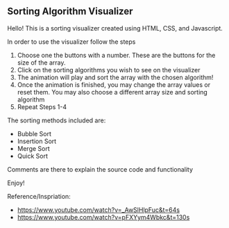 ## Sorting Algorithm Visualizer 

Hello! This is a sorting visualizer created using HTML, CSS, and Javascript. 

In order to use the visualizer follow the steps

1. Choose one the buttons with a number. These are the buttons for the size of the array.
2. Click on the sorting algorithms you wish to see on the visualizer
3. The animation will play and sort the array with the chosen algorithm!
4. Once the animation is finished, you may change the array values or reset them. You may also choose a different array size and sorting algorithm
5. Repeat Steps 1-4

The sorting methods included are:

- Bubble Sort
- Insertion Sort
- Merge Sort
- Quick Sort

Comments are there to explain the source code and functionality

Enjoy!

Reference/Inspriation:
- <https://www.youtube.com/watch?v=_AwSlHlpFuc&t=64s>
- <https://www.youtube.com/watch?v=pFXYym4Wbkc&t=130s>


